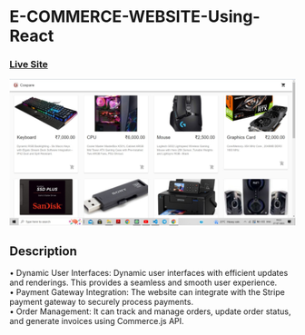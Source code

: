 # E-COMMERCE-WEBSITE-Using-React

### [Live Site](https://cospare.netlify.app/)

![eCommerce](https://github.com/Vikram739/E-COMMERCE-WEBSITE-Using-React/blob/master/cospare.png)

## Description
• Dynamic User Interfaces: Dynamic user interfaces with efficient updates and renderings. This provides a seamless and smooth user experience.<br />
• Payment Gateway Integration: The website can integrate with the Stripe payment gateway to securely process payments.<br />
• Order Management: It can track and manage orders, update order status, and generate invoices using Commerce.js API.
